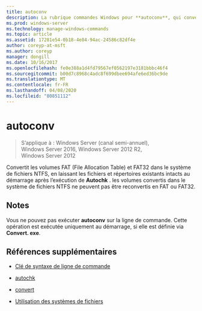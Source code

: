 ```yaml
---
title: autoconv
description: La rubrique commandes Windows pour **autoconv**, qui convertit les volumes FAT (File Allocation Table) et FAT32 dans le système de fichiers NTFS.
ms.prod: windows-server
ms.technology: manage-windows-commands
ms.topic: article
ms.assetid: 17281e54-0b18-4e84-94ac-24586c82df4e
author: coreyp-at-msft
ms.author: coreyp
manager: dongill
ms.date: 10/16/2017
ms.openlocfilehash: fe0e388a1d4fd79567ef0562197e3181bbbc46f4
ms.sourcegitcommit: b00d7c8968c4adc8f699dbee694afe6ed36bc9de
ms.translationtype: MT
ms.contentlocale: fr-FR
ms.lasthandoff: 04/08/2020
ms.locfileid: "80851112"
---
```

# <a name="autoconv"></a>autoconv

>S’applique à : Windows Server (canal semi-annuel), Windows Server 2016, Windows Server 2012 R2, Windows Server 2012

Convertit les volumes FAT (File Allocation Table) et FAT32 dans le système de fichiers NTFS, en laissant les fichiers et répertoires existants intacts au démarrage après l’exécution de **Autochk** . les volumes convertis dans le système de fichiers NTFS ne peuvent pas être reconvertis en FAT ou FAT32.

## <a name="remarks"></a>Notes

Vous ne pouvez pas exécuter **autoconv** sur la ligne de commande. Cette opération est exécutée uniquement au démarrage, si elle est définie via **Convert. exe**.

## <a name="additional-references"></a>Références supplémentaires

- [Clé de syntaxe de ligne de commande](command-line-syntax-key.md)

- [autochk](autochk.md)

- [convert](convert.md)

- [Utilisation des systèmes de fichiers](https://go.microsoft.com/fwlink/?LinkId=4509)
